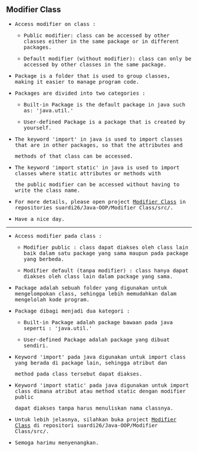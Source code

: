 ## Modifier Class

- <samp>Access modifier on class :</samp>

     - <samp>Public modifier: class can be accessed by other classes either in the same package or in different packages.</samp>
    
     - <samp>Default modifier (without modifier): class can only be accessed by other classes in the same package.</samp>

- <samp>Package is a folder that is used to group classes, making it easier to manage program code.</samp>

- <samp>Packages are divided into two categories :</samp>

  - <samp>Built-in Package is the default package in java such as: 'java.util.'</samp>

  - <samp>User-defined Package is a package that is created by yourself.</samp>

- <samp>The keyword 'import' in java is used to import classes that are in other packages, so that the attributes and </samp>
 
  <samp>methods of that class can be accessed.</samp>
  
- <samp>The keyword 'import static' in java is used to import classes where static attributes or methods with</samp> 
   
  <samp>the public modifier can be accessed without having to write the class name.</samp>
  
- <samp>For more details, please open project [Modifier Class](https://github.com/suardi26/Java-OOP/tree/main/Modifier%20Class/src) in repositories suardi26/Java-OOP/Modifier Class/src/.</samp>

- <samp>Have a nice day.</samp>

---

- <samp>Access modifier pada class :</samp>

  - <samp>Modifier public : class dapat diakses oleh class lain baik dalam satu package yang sama maupun pada package yang berbeda.</samp>

  - <samp>Modifier default (tanpa modifier) : class hanya dapat diakses oleh class lain dalam package yang sama.</samp>

- <samp>Package adalah sebuah folder yang digunakan untuk mengelompokan class, sehingga lebih memudahkan dalam mengelolah kode program.</samp>

- <samp>Package dibagi menjadi dua kategori :</samp>

  - <samp>Built-in Package adalah package bawaan pada java seperti : 'java.util.'</samp>

  - <samp>User-defined Package adalah package yang dibuat sendiri.</samp>

- <samp>Keyword 'import' pada java digunakan untuk import class yang berada di package lain, sehingga atribut dan</samp> 
 
  <samp>method pada class tersebut dapat diakses.</samp>
  
- <samp>Keyword 'import static' pada java digunakan untuk import class dimana atribut atau method static dengan modifier public</samp> 
 
  <samp>dapat diakses tanpa harus menuliskan nama classnya.</samp>
  
- <samp>Untuk lebih jelasnya, silahkan buka project [Modifier Class](https://github.com/suardi26/Java-OOP/tree/main/Modifier%20Class/src) di repositori suardi26/Java-OOP/Modifier Class/src/.</samp>

- <samp>Semoga harimu menyenangkan.</samp>

